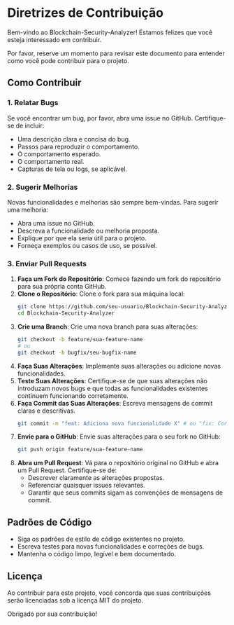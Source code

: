 # Diretrizes de Contribuição

Bem-vindo ao Blockchain-Security-Analyzer! Estamos felizes que você esteja interessado em contribuir.

Por favor, reserve um momento para revisar este documento para entender como você pode contribuir para o projeto.

## Como Contribuir

### 1. Relatar Bugs

Se você encontrar um bug, por favor, abra uma issue no GitHub. Certifique-se de incluir:

* Uma descrição clara e concisa do bug.
* Passos para reproduzir o comportamento.
* O comportamento esperado.
* O comportamento real.
* Capturas de tela ou logs, se aplicável.

### 2. Sugerir Melhorias

Novas funcionalidades e melhorias são sempre bem-vindas. Para sugerir uma melhoria:

* Abra uma issue no GitHub.
* Descreva a funcionalidade ou melhoria proposta.
* Explique por que ela seria útil para o projeto.
* Forneça exemplos ou casos de uso, se possível.

### 3. Enviar Pull Requests

1. **Faça um Fork do Repositório**: Comece fazendo um fork do repositório para sua própria conta GitHub.
2. **Clone o Repositório**: Clone o fork para sua máquina local:
   ```bash
   git clone https://github.com/seu-usuario/Blockchain-Security-Analyzer.git
   cd Blockchain-Security-Analyzer
   ```
3. **Crie uma Branch**: Crie uma nova branch para suas alterações:
   ```bash
   git checkout -b feature/sua-feature-name
   # ou
   git checkout -b bugfix/seu-bugfix-name
   ```
4. **Faça Suas Alterações**: Implemente suas alterações ou adicione novas funcionalidades.
5. **Teste Suas Alterações**: Certifique-se de que suas alterações não introduzam novos bugs e que todas as funcionalidades existentes continuem funcionando corretamente.
6. **Faça Commit das Suas Alterações**: Escreva mensagens de commit claras e descritivas.
   ```bash
   git commit -m "feat: Adiciona nova funcionalidade X" # ou "fix: Corrige bug Y"
   ```
7. **Envie para o GitHub**: Envie suas alterações para o seu fork no GitHub:
   ```bash
   git push origin feature/sua-feature-name
   ```
8. **Abra um Pull Request**: Vá para o repositório original no GitHub e abra um Pull Request. Certifique-se de:
   * Descrever claramente as alterações propostas.
   * Referenciar quaisquer issues relevantes.
   * Garantir que seus commits sigam as convenções de mensagens de commit.

## Padrões de Código

* Siga os padrões de estilo de código existentes no projeto.
* Escreva testes para novas funcionalidades e correções de bugs.
* Mantenha o código limpo, legível e bem documentado.

## Licença

Ao contribuir para este projeto, você concorda que suas contribuições serão licenciadas sob a licença MIT do projeto.

Obrigado por sua contribuição!

